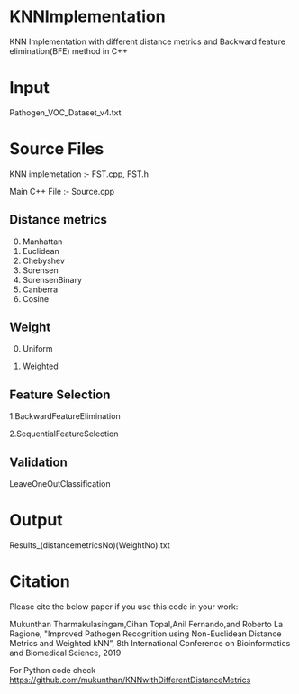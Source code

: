 # KNNImplementation
KNN Implementation with different distance metrics and Backward feature elimination(BFE) method in C++

# Input
Pathogen_VOC_Dataset_v4.txt

# Source Files

KNN implemetation :- FST.cpp, FST.h

Main C++ File :- Source.cpp

## Distance metrics

0. Manhattan
1. Euclidean
2. Chebyshev
3. Sorensen
4. SorensenBinary
5. Canberra
6. Cosine

## Weight

0. Uniform

1. Weighted

## Feature Selection

1.BackwardFeatureElimination

2.SequentialFeatureSelection

## Validation

LeaveOneOutClassification


# Output

Results_(distancemetricsNo)(WeightNo).txt


# Citation

Please cite the below paper if you use this code in your work:

Mukunthan Tharmakulasingam,Cihan Topal,Anil Fernando,and Roberto La Ragione, "Improved Pathogen Recognition using Non-Euclidean Distance Metrics and Weighted kNN”, 8th International Conference on Bioinformatics and Biomedical Science, 2019

For Python code check
https://github.com/mukunthan/KNNwithDifferentDistanceMetrics

